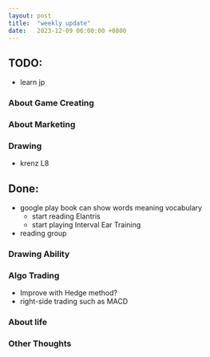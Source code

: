 ```yaml
---
layout: post
title:  "weekly update"
date:   2023-12-09 06:00:00 +0800
---
```


## TODO:
* learn jp

### About Game Creating

### About Marketing

### Drawing
* krenz L8



## Done:
* google play book can show words meaning vocabulary
  * start reading Elantris
  * start playing Interval Ear Training
* reading group

### Drawing Ability

### Algo Trading
* Improve with Hedge method?
* right-side trading such as MACD

### About life

### Other Thoughts
